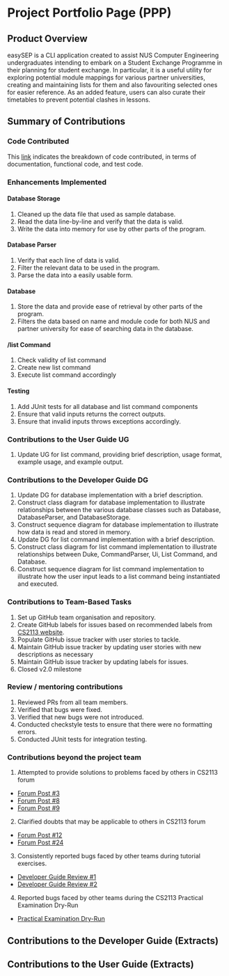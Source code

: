 # Project Portfolio Page (PPP)

## Product Overview

easySEP is a CLI application created to assist NUS Computer Engineering undergraduates intending to embark on a Student Exchange Programme in their planning for student exchange.
In particular, it is a useful utility for exploring potential module mappings for various partner universities, creating and maintaining lists for them and also favouriting selected ones for easier reference. As an added feature, users can also curate their timetables to prevent potential clashes in lessons.

## Summary of Contributions

### Code Contributed

This [link](https://nus-cs2113-ay2223s1.github.io/tp-dashboard/?search=joshuan98&breakdown=true) indicates the breakdown of code contributed, in terms of documentation, functional code, and test code.

### Enhancements Implemented

#### Database Storage

1. Cleaned up the data file that used as sample database.
1. Read the data line-by-line and verify that the data is valid.
1. Write the data into memory for use by other parts of the program.

#### Database Parser

1. Verify that each line of data is valid.
1. Filter the relevant data to be used in the program.
1. Parse the data into a easily usable form.

#### Database

1. Store the data and provide ease of retrieval by other parts of the program.
1. Filters the data based on name and module code for both NUS and partner university for ease of searching data in the database.

#### /list Command

1. Check validity of list command
1. Create new list command
1. Execute list command accordingly

#### Testing

1. Add JUnit tests for all database and list command components
1. Ensure that valid inputs returns the correct outputs.
1. Ensure that invalid inputs throws exceptions accordingly.

### Contributions to the User Guide UG

1. Update UG for list command, providing brief description, usage format, example usage, and example output.

### Contributions to the Developer Guide DG

1. Update DG for database implementation with a brief description.
1. Construct class diagram for database implementation to illustrate relationships between the various database classes such as Database, DatabaseParser, and DatabaseStorage.
1. Construct sequence diagram for database implementation to illustrate how data is read and stored in memory.
1. Update DG for list command implementation with a brief description.
1. Construct class diagram for list command implementation to illustrate relationships between Duke, CommandParser, Ui, List Command, and Database.
1. Construct sequence diagram for list command implementation to illustrate how the user input leads to a list command being instantiated and executed.

### Contributions to Team-Based Tasks

1. Set up GitHub team organisation and repository.
1. Create GitHub labels for issues based on recommended labels from [CS2113 website](https://nus-cs2113-ay2223s1.github.io/website/admin/appendixE-gitHub.html#tp-issue-tracker-setup).
1. Populate GitHub issue tracker with user stories to tackle.
1. Maintain GitHub issue tracker by updating user stories with new descriptions as necessary
1. Maintain GitHub issue tracker by updating labels for issues.
1. Closed v2.0 milestone

### Review / mentoring contributions

1. Reviewed PRs from all team members.
1. Verified that bugs were fixed.
1. Verified that new bugs were not introduced.
1. Conducted checkstyle tests to ensure that there were no formatting errors.
1. Conducted JUnit tests for integration testing.

### Contributions beyond the project team

1. Attempted to provide solutions to problems faced by others in CS2113 forum

- [Forum Post #3](https://github.com/nus-cs2113-AY2223S1/forum/issues/3)
- [Forum Post #8](https://github.com/nus-cs2113-AY2223S1/forum/issues/8)
- [Forum Post #9](https://github.com/nus-cs2113-AY2223S1/forum/issues/9)

2. Clarified doubts that may be applicable to others in CS2113 forum

- [Forum Post #12](https://github.com/nus-cs2113-AY2223S1/forum/issues/12)
- [Forum Post #24](https://github.com/nus-cs2113-AY2223S1/forum/issues/24)

3. Consistently reported bugs faced by other teams during tutorial exercises.

- [Developer Guide Review #1](https://github.com/nus-cs2113-AY2223S1/tp/pull/4)
- [Developer Guide Review #2](https://github.com/nus-cs2113-AY2223S1/tp/pull/1)

4. Reported bugs faced by other teams during the CS2113 Practical Examination Dry-Run

- [Practical Examination Dry-Run](https://github.com/joshuan98/ped/issues)

## Contributions to the Developer Guide (Extracts)

## Contributions to the User Guide (Extracts)
